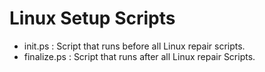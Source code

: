 # Linux Setup Scripts

- init.ps : Script that runs before all Linux repair scripts.
- finalize.ps : Script that runs after all Linux repair Scripts. 